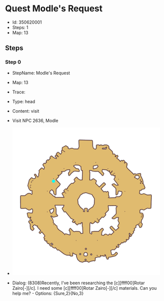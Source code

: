 # Quest Modle's Request

- Id: 350620001
- Steps: 1
- Map: 13

## Steps

### Step 0
- StepName:  Modle's Request
- Map:  13
- Trace:  
- Type:  head
- Content:  visit
- Visit NPC 2636, Modle

- ![images/350620001_0.png](images/350620001_0.png)
- Dialog: (8308)Recently, I've been researching the [c][ffff00]Rotar Zairo[-][/c]. I need some [c][ffff00]Rotar Zairo[-][/c] materials. Can you help me? - Options: {Sure,2}{No,3}


